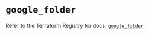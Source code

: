# `google_folder`

Refer to the Terraform Registry for docs: [`google_folder`](https://registry.terraform.io/providers/hashicorp/google-beta/6.11.1/docs/resources/google_folder).
